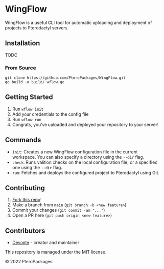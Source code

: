 # WingFlow
WingFlow is a useful CLI tool for automatic uploading and deployment of projects to Pterodactyl servers.

## Installation
TODO

### From Source
```
git clone https://github.com/PteroPackages/WingFlow.git
go build -o build/ wflow.go
```

## Getting Started
1. Run `wflow init`
2. Add your credentials to the config file
3. Run `wflow run`
4. Congrats, you've uploaded and deployed your repository to your server!

## Commands
* `init`: Creates a new WingFlow configuration file in the current workspace. You can also specify a directory using the `--dir` flag.
* `check`: Runs valition checks on the local configuration file, or a specified one using the `--dir` flag.
* `run`: Fetches and deploys the configured project to Pterodactyl using Git.

## Contributing
1. [Fork this repo](https://github.com/PteroPackages/WingFlow/fork)!
2. Make a branch from `main` (`git branch -b <new feature>`)
3. Commit your changes (`git commit -am "..."`)
4. Open a PR here (`git push origin <new feature>`)

## Contributors
* [Devonte](https://github.com/devnote-dev) - creator and maintainer

This repository is managed under the MIT license.

© 2022 PteroPackages
